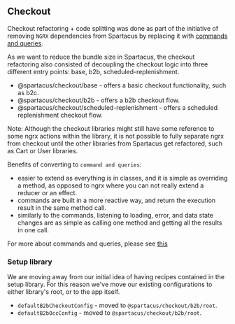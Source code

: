 ## Checkout

Checkout refactoring + code splitting was done as part of the initiative of removing `NGRX` dependencies from Spartacus by replacing it with [commands and queries](https://sap.github.io/spartacus-docs/commands-and-queries/#page-title).

As we want to reduce the bundle size in Spartacus, the checkout refactoring also consisted of decoupling the checkout logic into three different entry points: base, b2b, scheduled-replenishment. 

- @spartacus/checkout/base - offers a basic checkout functionality, such as b2c.
- @spartacus/checkout/b2b - offers a b2b checkout flow.
- @spartacus/checkout/scheduled-replenishment - offers a scheduled replenishment checkout flow.

Note: Although the checkout libraries might still have some reference to some ngrx actions within the library, it is not possible to fully separate ngrx from checkout until the other libraries from Spartacus get refactored, such as Cart or User libraries.

Benefits of converting to `command and queries`:
  - easier to extend as everything is in classes, and it is simple as overriding a method, as opposed to ngrx where you can not really extend a reducer or an effect.
  -  commands are built in a more reactive way, and return the execution result in the same method call.
  - similarly to the commands, listening to loading, error, and data state changes are as simple as calling one method and getting all the results in one call.

For more about commands and queries, please see [this](https://sap.github.io/spartacus-docs/commands-and-queries/#page-title)

### Setup library

We are moving away from our initial idea of having recipes contained in the setup library. For this reason we've move our existing configurations to either library's root, or to the app itself.

- `defaultB2bCheckoutConfig` - moved to `@spartacus/checkout/b2b/root`.
- `defaultB2bOccConfig` - moved to `@spartacus/checkout/b2b/root`.
